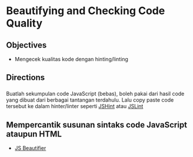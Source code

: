 # Beautifying and Checking Code Quality

## Objectives

- Mengecek kualitas kode dengan hinting/linting

## Directions

###

Buatlah sekumpulan code JavaScript (bebas), boleh pakai dari hasil code yang dibuat dari berbagai tantangan terdahulu. Lalu copy paste code tersebut ke dalam hinter/linter seperti [JSHint](http://jshint.com) atau [JSLint](http://jslint.com)

## Mempercantik susunan sintaks code JavaScript ataupun HTML

- [JS Beautifier](http://jsbeautifier.org)
